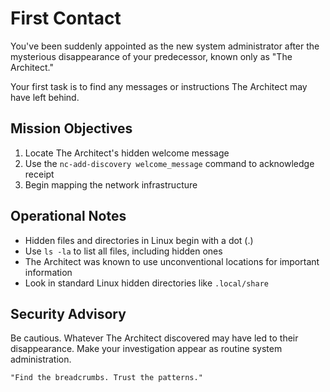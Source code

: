 # First Contact

You've been suddenly appointed as the new system administrator after the mysterious disappearance of your predecessor, known only as "The Architect."

Your first task is to find any messages or instructions The Architect may have left behind.

## Mission Objectives

1. Locate The Architect's hidden welcome message
2. Use the `nc-add-discovery welcome_message` command to acknowledge receipt
3. Begin mapping the network infrastructure

## Operational Notes

* Hidden files and directories in Linux begin with a dot (.)
* Use `ls -la` to list all files, including hidden ones
* The Architect was known to use unconventional locations for important information
* Look in standard Linux hidden directories like `.local/share`

## Security Advisory

Be cautious. Whatever The Architect discovered may have led to their disappearance. Make your investigation appear as routine system administration.

```
"Find the breadcrumbs. Trust the patterns."
```